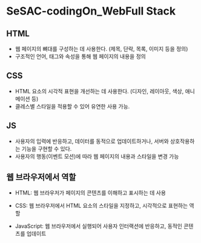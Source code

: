 # SeSAC-codingOn_WebFull Stack
## HTML
- 웹 페이지의 뼈대를 구성하는 데 사용한다. (제목, 단락, 목록, 이미지 등을 정의)
- 구조적인 언어, 태그와 속성을 통해 웹 페이지의 내용을 정의

## CSS
- HTML 요소의 시각적 표현을 개선하는 데 사용한다. (디자인, 레이아웃, 색상, 애니메이션 등)
- 클레스별 스타일을 적용할 수 있어 유연한 사용 가능.

## JS
- 사용자의 입력에 반응하고, 데이터를 동적으로 업데이트하거나, 서버와 상호작용하는 기능을 구현할 수 있다.
- 사용자의 행동(이벤트 모션)에 따라 웹 페이지의 내용과 스타일을 변경 가능

## 웹 브라우저에서 역할
- HTML: 웹 브라우저가 페이지의 콘텐츠를 이해하고 표시하는 데 사용

- CSS: 웹 브라우저에서 HTML 요소의 스타일을 지정하고, 시각적으로 표현하는 역할

- JavaScript: 웹 브라우저에서 실행되어 사용자 인터랙션에 반응하고, 동적인 콘텐츠를 업데이트